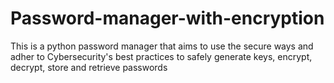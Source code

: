 # Password-manager-with-encryption
This is a python password manager that aims to use the secure ways and adher to Cybersecurity's best practices to safely generate keys, encrypt, decrypt, store and retrieve passwords
